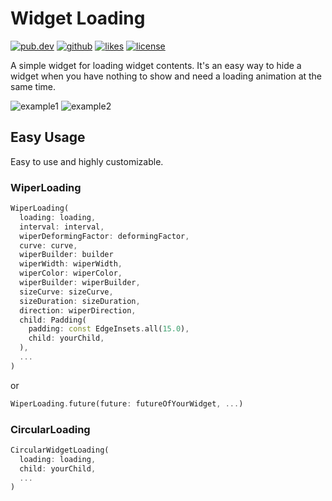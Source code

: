 # Widget Loading

<a href="https://pub.dev/packages/widget_loading"><img src="https://img.shields.io/pub/v/widget_loading.svg?style=flat?logo=dart" alt="pub.dev"></a>
<a href="https://github.com/SplashByte/widget_loading"><img src="https://img.shields.io/static/v1?label=platform&message=flutter&color=1ebbfd" alt="github"></a>
<a href="https://pub.dev/packages/widget_loading/score"><img src="https://badges.bar/widget_loading/likes" alt="likes"></a>
<a href="https://github.com/SplashByte/widget_loading/blob/main/LICENSE"><img src="https://img.shields.io/github/license/SplashByte/widget_loading.svg" alt="license"></a>

A simple widget for loading widget contents.
It's an easy way to hide a widget when you have nothing to show and need a loading animation at the same time.

![example1](https://user-images.githubusercontent.com/43761463/109694771-76e01680-7b8b-11eb-832f-f3abb7883049.gif)
![example2](https://user-images.githubusercontent.com/43761463/109694781-7a739d80-7b8b-11eb-8384-8379a383059e.gif)

## Easy Usage

Easy to use and highly customizable.

### WiperLoading

```dart
WiperLoading(
  loading: loading,
  interval: interval,
  wiperDeformingFactor: deformingFactor,
  curve: curve,
  wiperBuilder: builder
  wiperWidth: wiperWidth,
  wiperColor: wiperColor,
  wiperBuilder: wiperBuilder,
  sizeCurve: sizeCurve,
  sizeDuration: sizeDuration,
  direction: wiperDirection,
  child: Padding(
    padding: const EdgeInsets.all(15.0),
    child: yourChild,
  ),
  ...
)
```

or

```dart
WiperLoading.future(future: futureOfYourWidget, ...)
```

### CircularLoading

```dart
CircularWidgetLoading(
  loading: loading,
  child: yourChild,
  ...
)
```
